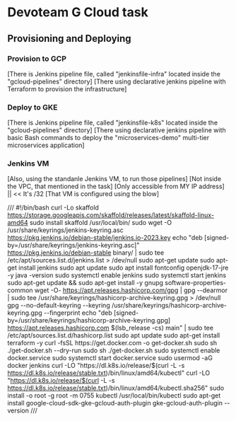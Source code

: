 # Devoteam G Cloud task
## Provisioning and Deploying 
### Provision to GCP
[There is Jenkins pipeline file, called "jenkinsfile-infra" located inside the "gcloud-pipelines" directory]
[There using declarative jenkins pipeline with Terraform to provision the infrastructure]
### Deploy to GKE
[There is Jenkins pipeline file, called "jenkinsfile-k8s" located inside the "gcloud-pipelines" directory]
[There using declarative jenkins pipeline with basic Bash commands to deploy the "microservices-demo" multi-tier microservices application]
### Jenkins VM
[Also, using the standanle Jenkins VM, to run those pipelines]
[Not inside the VPC, that mentioned in the task]
[Only accessible from MY IP address] || << It's /32 
[That VM is configured using the blow]

///
#!/bin/bash
curl -Lo skaffold https://storage.googleapis.com/skaffold/releases/latest/skaffold-linux-amd64
sudo install skaffold /usr/local/bin/
sudo wget -O /usr/share/keyrings/jenkins-keyring.asc \
  https://pkg.jenkins.io/debian-stable/jenkins.io-2023.key
echo "deb [signed-by=/usr/share/keyrings/jenkins-keyring.asc]" \
  https://pkg.jenkins.io/debian-stable binary/ | sudo tee \
  /etc/apt/sources.list.d/jenkins.list > /dev/null
sudo apt-get update
sudo apt-get install jenkins
sudo apt update
sudo apt install fontconfig openjdk-17-jre -y
java -version
sudo systemctl enable jenkins
sudo systemctl start jenkins
sudo apt-get update && sudo apt-get install -y gnupg software-properties-common
wget -O- https://apt.releases.hashicorp.com/gpg | gpg --dearmor | sudo tee /usr/share/keyrings/hashicorp-archive-keyring.gpg > /dev/null
gpg --no-default-keyring --keyring /usr/share/keyrings/hashicorp-archive-keyring.gpg --fingerprint
echo "deb [signed-by=/usr/share/keyrings/hashicorp-archive-keyring.gpg] \
https://apt.releases.hashicorp.com $(lsb_release -cs) main" | sudo tee /etc/apt/sources.list.d/hashicorp.list
sudo apt update
sudo apt-get install terraform -y
curl -fsSL https://get.docker.com -o get-docker.sh
sudo sh ./get-docker.sh --dry-run
sudo sh ./get-docker.sh 
sudo systemctl enable docker.service
sudo systemctl start docker.service
sudo usermod -aG docker jenkins
curl -LO "https://dl.k8s.io/release/$(curl -L -s https://dl.k8s.io/release/stable.txt)/bin/linux/amd64/kubectl"
curl -LO "https://dl.k8s.io/release/$(curl -L -s https://dl.k8s.io/release/stable.txt)/bin/linux/amd64/kubectl.sha256"
sudo install -o root -g root -m 0755 kubectl /usr/local/bin/kubectl
sudo apt-get install google-cloud-sdk-gke-gcloud-auth-plugin
gke-gcloud-auth-plugin --version
///
